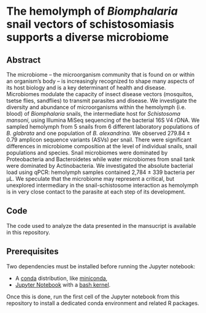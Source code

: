 # The hemolymph of *Biomphalaria* snail vectors of schistosomiasis supports a diverse microbiome

## Abstract
The microbiome – the microorganism community that is found on or within an organism’s body – is increasingly recognized to shape many aspects of its host biology and is a key determinant of health and disease. Microbiomes modulate the capacity of insect disease vectors (mosquitos, tsetse flies, sandflies) to transmit parasites and disease. We investigate the diversity and abundance of microorganisms within the hemolymph (i.e. blood) of *Biomphalaria* snails, the intermediate host for *Schistosoma mansoni*, using Illumina MiSeq sequencing of the bacterial 16S V4 rDNA. We sampled hemolymph from 5 snails from 6 different laboratory populations of *B. glabrata* and one population of *B. alexandrina*. We observed 279.84 ± 0.79 amplicon sequence variants (ASVs) per snail. There were significant differences in microbiome composition at the level of individual snails, snail populations and species. Snail microbiomes were dominated by Proteobacteria and Bacteroidetes while water microbiomes from snail tank were dominated by Actinobacteria. We investigated the absolute bacterial load using qPCR: hemolymph samples contained 2,784 ± 339 bacteria per µL. We speculate that the microbiome may represent a critical, but unexplored intermediary in the snail-schistosome interaction as hemolymph is in very close contact to the parasite at each step of its development.

## Code

The code used to analyze the data presented in the mansucript is available in this repository.

## Prerequisites

Two dependencies must be installed before running the Jupyter notebook:
* A [conda](https://docs.conda.io/en/latest/) distribution, like [miniconda](https://docs.conda.io/en/latest/miniconda.html),
* [Jupyter Notebook](https://jupyter.readthedocs.io/en/latest/install.html) with a [bash kernel](https://github.com/takluyver/bash_kernel).

Once this is done, run the first cell of the Jupyter notebook from this repository to install a dedicated conda environment and related R packages.
